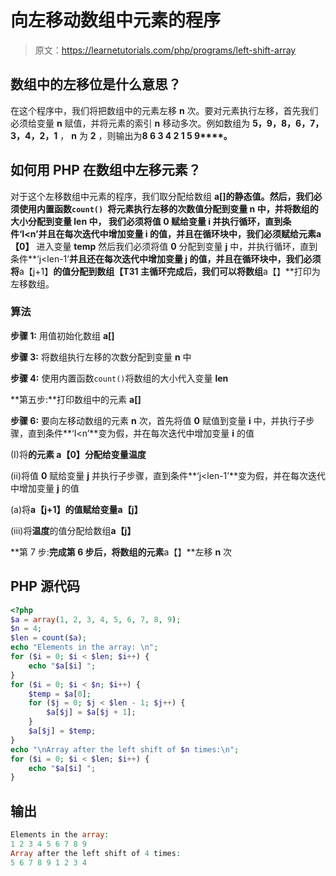 # 向左移动数组中元素的程序

> 原文：<https://learnetutorials.com/php/programs/left-shift-array>

## 数组中的左移位是什么意思？

在这个程序中，我们将把数组中的元素左移 **n** 次。要对元素执行左移，首先我们必须给变量 **n** 赋值，并将元素的索引 **n** 移动多次。例如数组为 **5，9，8，6，7，3，4，2，1** ， **n** 为 **2** ，则输出为**8 6 3 4 2 1 5 9****。**

## 如何用 PHP 在数组中左移元素？

对于这个左移数组中元素的程序，我们取分配给数组 **a[]的静态值。**然后，我们必须使用内置函数`count() `将元素执行左移的次数值分配到变量 **n** 中，并将数组的大小分配到变量 **len** 中， 我们必须将值 **0** 赋给变量 **i** 并执行循环，直到条件**‘I<n’**并且在每次迭代中增加变量 **i** 的值，并且在循环块中，我们必须赋给元素**a【0】** 进入变量 **temp** 然后我们必须将值 **0** 分配到变量 **j** 中，并执行循环，直到条件**‘j<len-1’**并且还在每次迭代中增加变量 **j** 的值，并且在循环块中，我们必须将**a【j+1】**的值分配到数组【T31 主循环完成后，我们可以将数组**a【】**打印为左移数组。

### 算法

**步骤 1:** 用值初始化数组 **a[]**

**步骤 3:** 将数组执行左移的次数分配到变量 **n** 中

**步骤 4:** 使用内置函数`count()`将数组的大小代入变量 **len**

**第五步:**打印数组中的元素 **a[]**

**步骤 6:** 要向左移动数组的元素 **n** 次，首先将值 **0** 赋值到变量 **i** 中，并执行子步骤，直到条件**‘I<n’**变为假，并在每次迭代中增加变量 **i** 的值

(I)将**的元素 a【0】**分配给变量**温度**

(ii)将值 **0** 赋给变量 **j** 并执行子步骤，直到条件**‘j<len-1’**变为假，并在每次迭代中增加变量 **j** 的值

(a)将**a【j+1】**的值赋给变量**a【j】**

(iii)将**温度**的值分配给数组**a【j】**

**第 7 步:**完成第 6 步后，将数组的元素**a【】**左移 **n** 次

## PHP 源代码

```php
<?php
$a = array(1, 2, 3, 4, 5, 6, 7, 8, 9);
$n = 4;
$len = count($a);
echo "Elements in the array: \n";
for ($i = 0; $i < $len; $i++) {
    echo "$a[$i] ";
}
for ($i = 0; $i < $n; $i++) {
    $temp = $a[0];
    for ($j = 0; $j < $len - 1; $j++) {
        $a[$j] = $a[$j + 1];
    }
    $a[$j] = $temp;
}
echo "\nArray after the left shift of $n times:\n";
for ($i = 0; $i < $len; $i++) {
    echo "$a[$i] ";
}

```

## 输出

```php
Elements in the array:
1 2 3 4 5 6 7 8 9
Array after the left shift of 4 times:
5 6 7 8 9 1 2 3 4
```